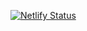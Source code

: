 [![Netlify Status](https://api.netlify.com/api/v1/badges/47015f29-f8bb-40a7-a72a-c2fa6751daed/deploy-status)](https://app.netlify.com/sites/nickseewald/deploys)
